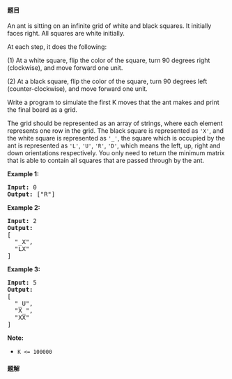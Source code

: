 #### 题目
<p>An ant is sitting on an infinite grid of white and black squares. It initially faces right. All squares are white initially.</p>

<p>At each step, it does the following:</p>

<p>(1) At a white square, flip the color of the square, turn 90 degrees right (clockwise), and move forward one unit.</p>

<p>(2) At a black square, flip the color of the square, turn 90 degrees left (counter-clockwise), and move forward one unit.</p>

<p>Write a program to simulate the first K moves that the ant makes and print the final board as a grid.</p>

<p>The grid should be represented as an array of strings, where each element represents one row in the grid. The black square is represented as <code>&#39;X&#39;</code>, and the white square is represented as <code>&#39;_&#39;</code>, the square which is occupied by the ant is represented as <code>&#39;L&#39;</code>, <code>&#39;U&#39;</code>, <code>&#39;R&#39;</code>, <code>&#39;D&#39;</code>, which means the left, up, right and down orientations respectively. You only need to return the minimum matrix that is able to contain all squares that are passed through by the ant.</p>

<p><strong>Example 1:</strong></p>

<pre>
<strong>Input:</strong> 0
<strong>Output: </strong>[&quot;R&quot;]
</pre>

<p><strong>Example 2:</strong></p>

<pre>
<strong>Input:</strong> 2
<strong>Output:
</strong>[
&nbsp; &quot;_X&quot;,
&nbsp; &quot;LX&quot;
]
</pre>

<p><strong>Example 3:</strong></p>

<pre>
<strong>Input:</strong> 5
<strong>Output:
</strong>[
&nbsp; &quot;_U&quot;,
&nbsp; &quot;X_&quot;,
&nbsp; &quot;XX&quot;
]
</pre>

<p><strong>Note: </strong></p>

<ul>
	<li><code>K &lt;= 100000</code></li>
</ul>


 #### 题解